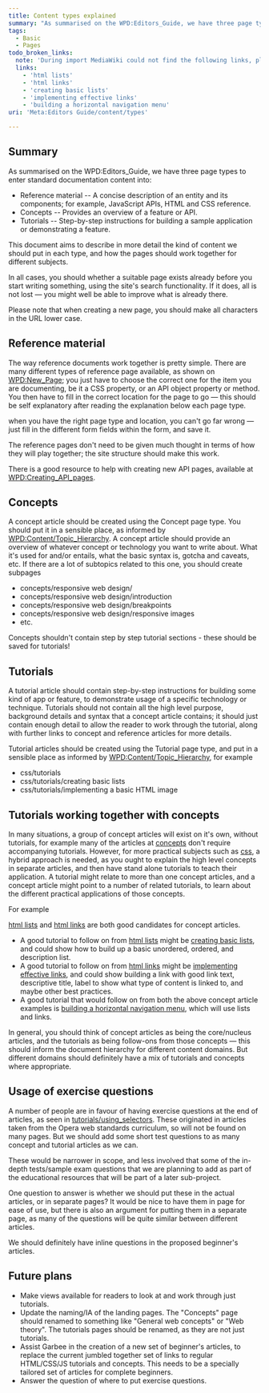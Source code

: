 ```yaml
---
title: Content types explained
summary: "As summarised on the WPD:Editors_Guide, we have three page types to enter standard documentation content into:\n"
tags:
  - Basic
  - Pages
todo_broken_links:
  note: 'During import MediaWiki could not find the following links, please fix and adjust this list.'
  links:
    - 'html lists'
    - 'html links'
    - 'creating basic lists'
    - 'implementing effective links'
    - 'building a horizontal navigation menu'
uri: 'Meta:Editors Guide/content/types'

---
```

## Summary

As summarised on the WPD:Editors\_Guide, we have three page types to enter standard documentation content into:

-   Reference material -- A concise description of an entity and its components; for example, JavaScript APIs, HTML and CSS reference.
-   Concepts -- Provides an overview of a feature or API.
-   Tutorials -- Step-by-step instructions for building a sample application or demonstrating a feature.

This document aims to describe in more detail the kind of content we should put in each type, and how the pages should work together for different subjects.

In all cases, you should whether a suitable page exists already before you start writing something, using the site's search functionality. If it does, all is not lost — you might well be able to improve what is already there.

Please note that when creating a new page, you should make all characters in the URL lower case.

## Reference material

The way reference documents work together is pretty simple. There are many different types of reference page available, as shown on [WPD:New\_Page](/WPD:New_Page); you just have to choose the correct one for the item you are documenting, be it a CSS property, or an API object property or method. You then have to fill in the correct location for the page to go — this should be self explanatory after reading the explanation below each page type.

when you have the right page type and location, you can't go far wrong — just fill in the different form fields within the form, and save it.

The reference pages don't need to be given much thought in terms of how they will play together; the site structure should make this work.

There is a good resource to help with creating new API pages, available at [WPD:Creating\_API\_pages](/WPD:Creating_API_pages).

## Concepts

A concept article should be created using the Concept page type. You should put it in a sensible place, as informed by [WPD:Content/Topic\_Hierarchy](/WPD:Content/Topic_Hierarchy). A concept article should provide an overview of whatever concept or technology you want to write about. What it's used for and/or entails, what the basic syntax is, gotcha and caveats, etc. If there are a lot of subtopics related to this one, you should create subpages

-   concepts/responsive web design/
-   concepts/responsive web design/introduction
-   concepts/responsive web design/breakpoints
-   concepts/responsive web design/responsive images
-   etc.

Concepts shouldn't contain step by step tutorial sections - these should be saved for tutorials!

## Tutorials

A tutorial article should contain step-by-step instructions for building some kind of app or feature, to demonstrate usage of a specific technology or technique. Tutorials should not contain all the high level purpose, background details and syntax that a concept article contains; it should just contain enough detail to allow the reader to work through the tutorial, along with further links to concept and reference articles for more details.

Tutorial articles should be created using the Tutorial page type, and put in a sensible place as informed by [WPD:Content/Topic\_Hierarchy](/WPD:Content/Topic_Hierarchy), for example

-   css/tutorials
-   css/tutorials/creating basic lists
-   css/tutorials/implementing a basic HTML image

## Tutorials working together with concepts

In many situations, a group of concept articles will exist on it's own, without tutorials, for example many of the articles at [concepts](/concepts) don't require accompanying tutorials. However, for more practical subjects such as [css](/css), a hybrid approach is needed, as you ought to explain the high level concepts in separate articles, and then have stand alone tutorials to teach their application. A tutorial might relate to more than one concept articles, and a concept article might point to a number of related tutorials, to learn about the different practical applications of those concepts.

For example

[html lists](/w/index.php?title=html_lists&action=edit&redlink=1) and [html links](/w/index.php?title=html_links&action=edit&redlink=1) are both good candidates for concept articles.

-   A good tutorial to follow on from [html lists](/w/index.php?title=html_lists&action=edit&redlink=1) might be [creating basic lists](/w/index.php?title=creating_basic_lists&action=edit&redlink=1), and could show how to build up a basic unordered, ordered, and description list.
-   A good tutorial to follow on from [html links](/w/index.php?title=html_links&action=edit&redlink=1) might be [implementing effective links](/w/index.php?title=implementing_effective_links&action=edit&redlink=1), and could show building a link with good link text, descriptive title, label to show what type of content is linked to, and maybe other best practices.
-   A good tutorial that would follow on from both the above concept article examples is [building a horizontal navigation menu](/w/index.php?title=building_a_horizontal_navigation_menu&action=edit&redlink=1), which will use lists and links.

In general, you should think of concept articles as being the core/nucleus articles, and the tutorials as being follow-ons from those concepts — this should inform the document hierarchy for different content domains. But different domains should definitely have a mix of tutorials and concepts where appropriate.

## Usage of exercise questions

A number of people are in favour of having exercise questions at the end of articles, as seen in [tutorials/using\_selectors](/tutorials/using_selectors). These originated in articles taken from the Opera web standards curriculum, so will not be found on many pages. But we should add some short test questions to as many concept and tutorial articles as we can.

These would be narrower in scope, and less involved that some of the in-depth tests/sample exam questions that we are planning to add as part of the educational resources that will be part of a later sub-project.

One question to answer is whether we should put these in the actual articles, or in separate pages? It would be nice to have them in page for ease of use, but there is also an argument for putting them in a separate page, as many of the questions will be quite similar between different articles.

We should definitely have inline questions in the proposed beginner's articles.

## Future plans

-   Make views available for readers to look at and work through just tutorials.
-   Update the naming/IA of the landing pages. The "Concepts" page should renamed to something like "General web concepts" or "Web theory". The tutorials pages should be renamed, as they are not just tutorials.
-   Assist Garbee in the creation of a new set of beginner's articles, to replace the current jumbled together set of links to regular HTML/CSS/JS tutorials and concepts. This needs to be a specially tailored set of articles for complete beginners.
-   Answer the question of where to put exercise questions.

